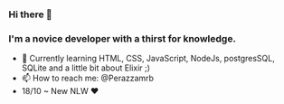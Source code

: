 ### Hi there 👋 
### I'm a novice developer with a thirst for knowledge.

- 🌱 Currently learning HTML, CSS, JavaScript, NodeJs, postgresSQL, SQLite and a little bit about Elixir ;)
- 📫 How to reach me: @Perazzamrb
- 18/10 ~ New NLW ♥

